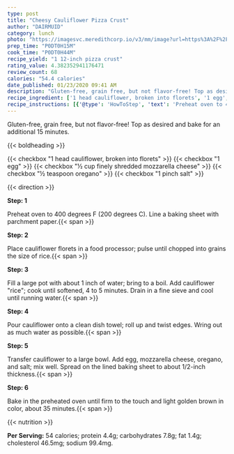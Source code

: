 ```yaml
---
type: post
title: "Cheesy Cauliflower Pizza Crust"
author: "DAIRMUID"
category: lunch
photo: "https://imagesvc.meredithcorp.io/v3/mm/image?url=https%3A%2F%2Fimages.media-allrecipes.com%2Fuserphotos%2F8197025.jpg"
prep_time: "P0DT0H15M"
cook_time: "P0DT0H44M"
recipe_yield: "1 12-inch pizza crust"
rating_value: 4.382352941176471
review_count: 68
calories: "54.4 calories"
date_published: 01/23/2020 09:41 AM
description: "Gluten-free, grain free, but not flavor-free! Top as desired and bake for an additional 15 minutes."
recipe_ingredient: ['1 head cauliflower, broken into florets', '1 egg', '½ cup finely shredded mozzarella cheese', '½ teaspoon oregano', '1 pinch salt']
recipe_instructions: [{'@type': 'HowToStep', 'text': 'Preheat oven to 400 degrees F (200 degrees C). Line a baking sheet with parchment paper.\n'}, {'@type': 'HowToStep', 'text': 'Place cauliflower florets in a food processor; pulse until chopped into grains the size of rice.\n'}, {'@type': 'HowToStep', 'text': 'Fill a large pot with about 1 inch of water; bring to a boil. Add cauliflower "rice"; cook until softened, 4 to 5 minutes. Drain in a fine sieve and cool until running water.\n'}, {'@type': 'HowToStep', 'text': 'Pour cauliflower onto a clean dish towel; roll up and twist edges. Wring out as much water as possible.\n'}, {'@type': 'HowToStep', 'text': 'Transfer cauliflower to a large bowl. Add egg, mozzarella cheese, oregano, and salt; mix well. Spread on the lined baking sheet to about 1/2-inch thickness.\n'}, {'@type': 'HowToStep', 'text': 'Bake in the preheated oven until firm to the touch and light golden brown in color, about 35 minutes.\n'}]
---
```


Gluten-free, grain free, but not flavor-free! Top as desired and bake for an additional 15 minutes. 

{{< boldheading >}}

{{< checkbox "1 head cauliflower, broken into florets" >}}
{{< checkbox "1  egg" >}}
{{< checkbox "½ cup finely shredded mozzarella cheese" >}}
{{< checkbox "½ teaspoon oregano" >}}
{{< checkbox "1 pinch salt" >}}


{{< direction >}}

**Step: 1**

Preheat oven to 400 degrees F (200 degrees C). Line a baking sheet with parchment paper.{{< span >}}

**Step: 2**

Place cauliflower florets in a food processor; pulse until chopped into grains the size of rice.{{< span >}}

**Step: 3**

Fill a large pot with about 1 inch of water; bring to a boil. Add cauliflower "rice"; cook until softened, 4 to 5 minutes. Drain in a fine sieve and cool until running water.{{< span >}}

**Step: 4**

Pour cauliflower onto a clean dish towel; roll up and twist edges. Wring out as much water as possible.{{< span >}}

**Step: 5**

Transfer cauliflower to a large bowl. Add egg, mozzarella cheese, oregano, and salt; mix well. Spread on the lined baking sheet to about 1/2-inch thickness.{{< span >}}

**Step: 6**

Bake in the preheated oven until firm to the touch and light golden brown in color, about 35 minutes.{{< span >}}

{{< nutrition >}}

**Per Serving:** 54 calories; protein 4.4g; carbohydrates 7.8g; fat 1.4g; cholesterol 46.5mg; sodium 99.4mg.